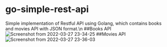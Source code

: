 # go-simple-rest-api
Simple implementation of Restful API using Golang, which contains books and movies API with JSON format.\n
##Books API
![Screenshot from 2022-03-27 23-34-25](https://user-images.githubusercontent.com/45221381/160291417-340cc487-5484-4cdf-b6e1-876b01eea57e.png)
##Movies API
![Screenshot from 2022-03-27 23-36-03](https://user-images.githubusercontent.com/45221381/160291457-51288b4a-8ade-494f-93cb-b202bae8045d.png)

